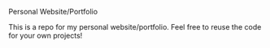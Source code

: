 Personal Website/Portfolio

This is a repo for my personal website/portfolio. Feel free to reuse the code for your own projects!
